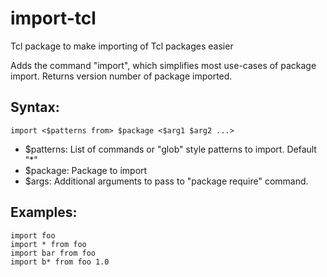 # import-tcl
Tcl package to make importing of Tcl packages easier

Adds the command "import", which simplifies most use-cases of package import.
Returns version number of package imported.

## Syntax:
```
import <$patterns from> $package <$arg1 $arg2 ...>
```
* $patterns: List of commands or "glob" style patterns to import. Default "*"
* $package: Package to import
* $args: Additional arguments to pass to "package require" command.

## Examples:
```
import foo
import * from foo
import bar from foo
import b* from foo 1.0
```
